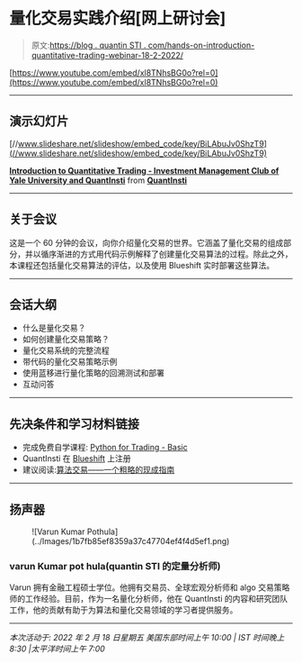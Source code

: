 # 量化交易实践介绍[网上研讨会]

> 原文:[https://blog . quantin STI . com/hands-on-introduction-quantitative-trading-webinar-18-2-2022/](https://blog.quantinsti.com/hands-on-introduction-quantitative-trading-webinar-18-february-2022/)

[https://www.youtube.com/embed/xl8TNhsBG0o?rel=0](https://www.youtube.com/embed/xl8TNhsBG0o?rel=0)

* * *

## 演示幻灯片

[//www.slideshare.net/slideshow/embed_code/key/BiLAbuJv0ShzT9](//www.slideshare.net/slideshow/embed_code/key/BiLAbuJv0ShzT9)

**[Introduction to Quantitative Trading - Investment Management Club of Yale University and QuantInsti](//www.slideshare.net/QuantInsti/introduction-to-quantitative-trading-investment-management-club-of-yale-university-and-quantinsti "Introduction to Quantitative Trading - Investment Management Club of Yale University and QuantInsti")** from **[QuantInsti](//www.slideshare.net/QuantInsti)**

* * *

## 关于会议

这是一个 60 分钟的会议，向你介绍量化交易的世界。它涵盖了量化交易的组成部分，并以循序渐进的方式用代码示例解释了创建量化交易算法的过程。除此之外，本课程还包括量化交易算法的评估，以及使用 Blueshift 实时部署这些算法。

* * *

## 会话大纲

*   什么是量化交易？
*   如何创建量化交易策略？
*   量化交易系统的完整流程
*   带代码的量化交易策略示例
*   使用蓝移进行量化策略的回溯测试和部署
*   互动问答

* * *

## 先决条件和学习材料链接

*   完成免费自学课程: [Python for Trading - Basic](https://quantra.quantinsti.com/course/python-trading-basic)
*   QuantInsti 在 [Blueshift](https://blueshift.quantinsti.com/) 上注册
*   建议阅读:[算法交易——一个粗略的现成指南](https://www.quantinsti.com/Algorithmic-Trading-A-Rough-And-Ready-Guide.pdf)

* * *

## 扬声器

<figure class="kg-card kg-image-card">![Varun Kumar Pothula](../Images/1b7fb85ef8359a37c47704ef4f4d5ef1.png)</figure>

### varun Kumar pot hula(quantin STI 的定量分析师)

Varun 拥有金融工程硕士学位。他拥有交易员、全球宏观分析师和 algo 交易策略师的工作经验。目前，作为一名量化分析师，他在 QuantInsti 的内容和研究团队工作，他的贡献有助于为算法和量化交易领域的学习者提供服务。

* * *

*本次活动于:
2022 年 2 月 18 日星期五
美国东部时间上午 10:00 | IST 时间晚上 8:30 |太平洋时间上午 7:00*
